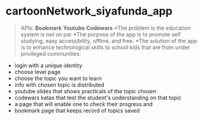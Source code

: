 # cartoonNetwork_siyafunda_app


> APIs:
**Bookmark**
**Youtube**
**Codewars**
*The problem is the  education system is not on par
*The purpose of the app is to promote self studying, easy accessibility, offline, and free.
*The solution of the app is to enhance technological skills to school kids that are from under privileged communities:
* login with a unique identity 
* choose level page 
* choose the topic you want to learn
* info with chosen topic is distributed
* youtube slides that shows practicals of the topic chosen
* codewars katas that test the student's understanding on that topic
* a page that will enable one to check their progress and 
* bookmark page that keeps record of topics saved 

